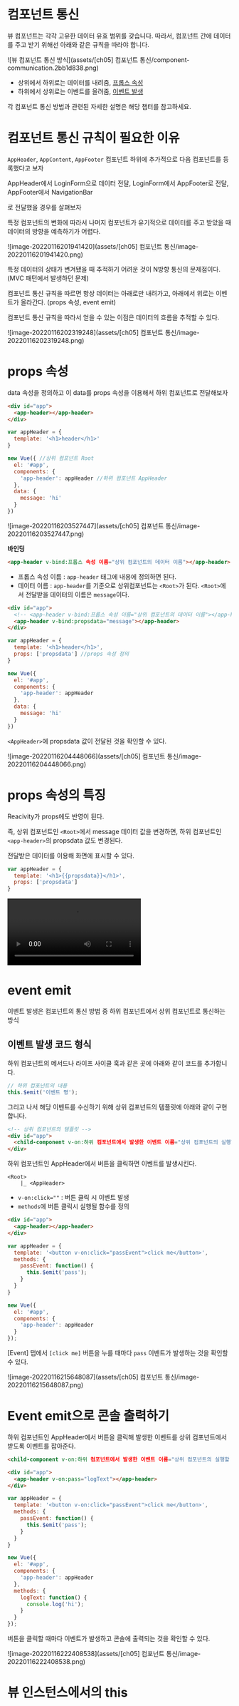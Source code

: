 # 컴포넌트 통신

뷰 컴포넌트는 각각 고유한 데이터 유효 범위를 갖습니다. 따라서, 컴포넌트 간에 데이터를 주고 받기 위해선 아래와 같은 규칙을 따라야 합니다.

![뷰 컴포넌트 통신 방식](assets/[ch05] 컴포넌트 통신/component-communication.2bb1d838.png)

- 상위에서 하위로는 데이터를 내려줌, [프롭스 속성](https://joshua1988.github.io/vue-camp/vue/props.html)
- 하위에서 상위로는 이벤트를 올려줌, [이벤트 발생](https://joshua1988.github.io/vue-camp/vue/event-emit.html)

각 컴포넌트 통신 방법과 관련된 자세한 설명은 해당 챕터를 참고하세요.



# 컴포넌트 통신 규칙이 필요한 이유

`AppHeader`, `AppContent`, `AppFooter` 컴포넌트 하위에 추가적으로 다음 컴포넌트를 등록했다고 보자

AppHeader에서 LoginForm으로 데이터 전달, LoginForm에서 AppFooter로 전달, AppFooter에서 NavigationBar

로 전달했을 경우를 살펴보자

특정 컴포넌트의 변화에 따라서 나머지 컴포넌트가  유기적으로 데이터를 주고 받았을 때 데이터의 방향을 예측하기가 어렵다.

![image-20220116201941420](assets/[ch05] 컴포넌트 통신/image-20220116201941420.png)

특정 데이터의 상태가 변겨됐을 때 추적하기 어려운 것이 N방향 통신의 문제점이다. (MVC 패턴에서 발생하던 문제)



컴포넌트 통신 규칙을 따르면 항상 데이터는 아래로만 내려가고, 아래에서 위로는 이벤트가 올라간다. (props 속성, event emit)

컴포넌트 통신 규칙을 따라서 얻을 수 있는 이점은 데이터의 흐름을 추적할 수 있다. 

![image-20220116202319248](assets/[ch05] 컴포넌트 통신/image-20220116202319248.png)



# props 속성

data 속성을 정의하고 이 data를 props 속성을 이용해서 하위 컴포넌트로 전달해보자

```html
<div id="app">
  <app-header></app-header>
</div>
```

```js
var appHeader = {
  template: '<h1>header</h1>'
}

new Vue({ //상위 컴포넌트 Root
  el: '#app',
  components: {
    'app-header': appHeader //하위 컴포넌트 AppHeader
  },
  data: {
    message: 'hi'
  }
})
```

![image-20220116203527447](assets/[ch05] 컴포넌트 통신/image-20220116203527447.png)



**바인딩**

```html
<app-header v-bind:프롭스 속성 이름="상위 컴포넌트의 데이터 이름"></app-header>
```

* 프롭스 속성 이름 : `app-header` 태그에 내용에 정의하면 된다. 
* 데이터 이름 : `app-header`를 기준으로 상위컴포넌트는 `<Root>`가 된다. `<Root>`에서 전달받을 데이터의 이름은 `message`이다.



```html
<div id="app">
  <!-- <app-header v-bind:프롭스 속성 이름="상위 컴포넌트의 데이터 이름"></app-header> -->
  <app-header v-bind:propsdata="message"></app-header>
</div>
```

```js
var appHeader = {
  template: '<h1>header</h1>',
  props: ['propsdata'] //props 속성 정의
}

new Vue({
  el: '#app',
  components: {
    'app-header': appHeader
  },
  data: {
    message: 'hi'
  }
})
```



`<AppHeader>`에 propsdata 값이 전달된 것을 확인할 수 있다.

![image-20220116204448066](assets/[ch05] 컴포넌트 통신/image-20220116204448066.png)





# props 속성의 특징

Reacivity가 props에도 반영이 된다.

즉, 상위 컴포넌트인 `<Root>`에서 message 데이터 값을 변경하면, 하위 컴포넌트인 `<app-header>`의 propsdata 값도 변경된다.



전달받은 데이터를 이용해 화면에 표시할 수 있다.

```js
var appHeader = {
  template: '<h1>{{propsdata}}</h1>',
  props: ['propsdata']
}
```

<video src="../../../../../Desktop/화면 기록 2022-01-16 오후 9.00.11.mov"></video>



# event emit

이벤트 발생은 컴포넌트의 통신 방법 중 하위 컴포넌트에서 상위 컴포넌트로 통신하는 방식



## 이벤트 발생 코드 형식

하위 컴포넌트의 메서드나 라이프 사이클 훅과 같은 곳에 아래와 같이 코드를 추가합니다.

```js
// 하위 컴포넌트의 내용
this.$emit('이벤트 명');    
```

그리고 나서 해당 이벤트를 수신하기 위해 상위 컴포넌트의 템플릿에 아래와 같이 구현합니다.

```html
<!-- 상위 컴포넌트의 템플릿 -->
<div id="app">
  <child-component v-on:하위 컴포넌트에서 발생한 이벤트 이름="상위 컴포넌트의 실행할 메서드 명 또는 연산"></child-component>
</div>
```



하위 컴포넌트인 AppHeader에서 버튼을 클릭하면 이벤트를 발생시킨다.

```
<Root>
	|_ <AppHeader>
```



* `v-on:click=""` : 버튼 클릭 시 이벤트 발생
* `methods`에 버튼 클릭시 실행될 함수를 정의

```html
<div id="app">
  <app-header></app-header>
</div>
```

```js
var appHeader = {
  template: '<button v-on:click="passEvent">click me</button>',
  methods: {
    passEvent: function() {
      this.$emit('pass');
    }
  }
}

new Vue({
  el: '#app',
  components: {
    'app-header': appHeader
  }
});
```



[Event] 탭에서 `[click me]` 버튼을 누를 때마다 `pass` 이벤트가 발생하는 것을 확인할 수 있다.

![image-20220116215648087](assets/[ch05] 컴포넌트 통신/image-20220116215648087.png)





# Event emit으로 콘솔 출력하기

하위 컴포넌트인 AppHeader에서 버튼을 클릭해 발생한 이벤트를 상위 컴포넌트에서 받도록 이벤트를 잡아준다.

```html
<child-component v-on:하위 컴포넌트에서 발생한 이벤트 이름="상위 컴포넌트의 실행할 메서드 명 또는 연산"></child-component>
```



```html
<div id="app">
  <app-header v-on:pass="logText"></app-header>
</div>
```

```js
var appHeader = {
  template: '<button v-on:click="passEvent">click me</button>',
  methods: {
    passEvent: function() {
      this.$emit('pass');
    }
  }
}

new Vue({
  el: '#app',
  components: {
    'app-header': appHeader
  },
  methods: {
    logText: function() {
      console.log('hi');
    }
  }
});
```



버튼을 클릭할 때마다 이벤트가 발생하고 콘솔에 출력되는 것을 확인할 수 있다.

![image-20220116222408538](assets/[ch05] 컴포넌트 통신/image-20220116222408538.png)



# 뷰 인스턴스에서의 this





